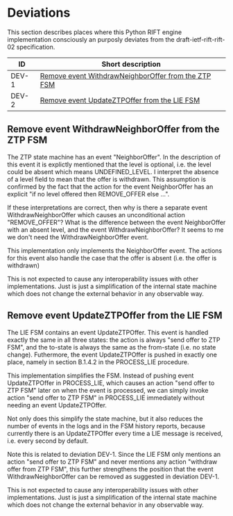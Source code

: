# Deviations

This section describes places where this Python RIFT engine implementation consciously an purposly deviates from the draft-ietf-rift-rift-02 specification.

| ID | Short description |
| --- | --- |
| DEV-1 | [Remove event WithdrawNeighborOffer from the ZTP FSM](#remove-event-withdrawneighboroffer-from-the-ztp-fsm) |
| DEV-2 | [Remove event UpdateZTPOffer from the LIE FSM](#remove-event-updateztpoffer-from-the-lie-fsm)

## Remove event WithdrawNeighborOffer from the ZTP FSM

The ZTP state machine has an event "NeighborOffer". In the description of this event it is explictly mentioned that the level is optional, i.e. the level could be absent which means UNDEFINED_LEVEL. I interpret the absence of a level field to mean that the offer is withdrawn. This assumption is confirmed by the fact that the action for the event NeighborOffer has an explicit "if no level offered then REMOVE_OFFER else ...". 

If these interpretations are correct, then why is there a separate event WithdrawNeighborOffer which causes an unconditional action "REMOVE_OFFER"? What is the difference between the event NeighborOffer with an absent level, and the event WithdrawNeighborOffer? It seems to me we don't need the WithdrawNeighborOffer event.

This implementation only implements the NeighborOffer event. The actions for this event also handle the case that the offer is absent (i.e. the offer is withdrawn)

This is not expected to cause any interoperability issues with other implementations. Just is just a simplification of the internal state machine which does not change the external behavior in any observable way.

## Remove event UpdateZTPOffer from the LIE FSM

The LIE FSM contains an event UpdateZTPOffer. This event is handled exactly the same in all three states: the action is always "send offer to ZTP FSM", and the to-state is always the same as the from-state (i.e. no state change). Futhermore, the event UpdateZTPOffer is pushed in exactly one place, namely in section B.1.4.2 in the PROCESS_LIE procedure.

This implementation simplifies the FSM. Instead of pushing event UpdateZTPOffer in PROCESS_LIE, which causes an action "send offer to ZTP FSM" later on when the event is processed, we can simply invoke action "send offer to ZTP FSM" in PROCESS_LIE immediately without needing an event UpdateZTPOffer.

Not only does this simplify the state machine, but it also reduces the number of events in the logs  and in the FSM history reports, because currently there is an UpdateZTPOffer every time a LIE message is received, i.e. every second by default.

Note this is related to deviation DEV-1. Since the LIE FSM only mentions an action "send offer to ZTP FSM" and never mentions any action "withdraw offer from ZTP FSM", this further strengthens the position that the event WithdrawNeighborOffer can be removed as suggested in deviation DEV-1.

This is not expected to cause any interoperability issues with other implementations. Just is just a simplification of the internal state machine which does not change the external behavior in any observable way.


